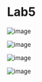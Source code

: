 # Lab5

![image](https://github.com/user-attachments/assets/9e39d252-4645-4e79-a24c-6788249bc2b1)

![image](https://github.com/user-attachments/assets/431af9a8-6a96-4c63-b9df-4db9e6eeab3e)

![image](https://github.com/user-attachments/assets/50fc9deb-058b-44ae-a0aa-6e132e465411)

![image](https://github.com/user-attachments/assets/f8a51654-d287-4cea-910d-24100983b594)
